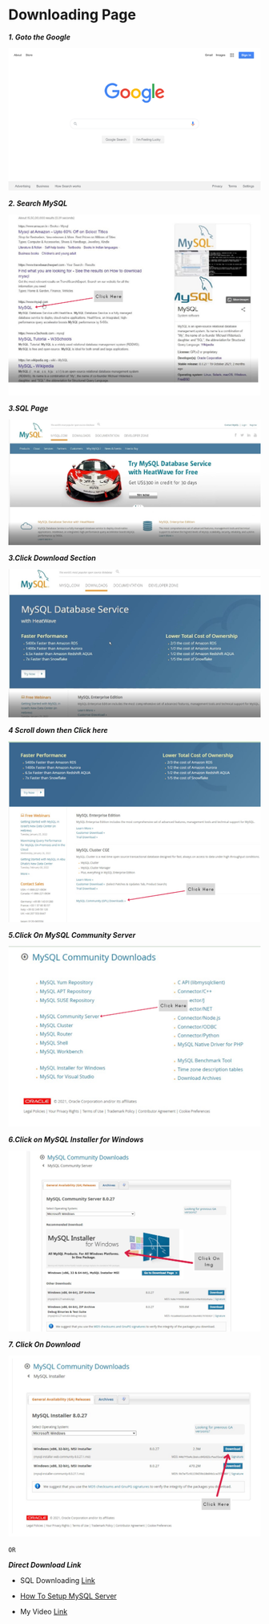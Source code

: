 # Downloading Page
***1. Goto the Google***

![Open Google](../Img/google.png)

***2. Search MySQL***

![Search MySQL](../Img/mysql1.png)

***3.SQL Page***

![MySQL Page](../Img/mysql2.jpg)

***3.Click Download Section***

![MySQL Download Section](../Img/mysql3.jpg)

***4 Scroll down then Click here***

![MySQL Community (GPL)](../Img/mysql4.png)

***5.Click On MySQL Community Server***

![MySQL Community Server](../Img/mysql5.png)

***6.Click on MySQL Installer for Windows***

![MySQL Community Server](../Img/mysql6.png)

***7. Click On Download***

![MySQL Community Server](../Img/mysql7.png)

`OR`

***Direct Download Link***

+ SQL Downloading  [Link](https://dev.mysql.com/downloads/windows/installer/8.0.html) 

+ [How To Setup MySQL Server](../SQL/Setup.md)

+ My Video [Link]()

